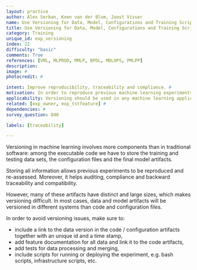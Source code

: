 ```yaml
---
layout: practice
author: Alex Serban, Koen van der Blom, Joost Visser
name: Use Versioning for Data, Model, Configurations and Training Scripts
title: Use Versioning for Data, Model, Configurations and Training Scripts
category: Training
unique_id: exp_versioning
index: 22
difficulty: "basic"
comments: True
references: [VML, MLPROD, MMLP, BPDL, MDLOPS, PMLPP]
description:
image: #
photocredit: #

intent: Improve reproducibility, traceability and compliance. #
motivation: In order to reproduce previous machine learning experiments, one needs more than just the executable code. Versioning the training and testing data, the final model, and all configuration files is complementary to versioning the executable code. #
applicability: Versioning should be used in any machine learning application or experiment.
related: [exp_owner, exp_tstfeature] #
dependencies: #
survey_question: Q48

labels: [traceability]

---
```

Versioning in machine learning involves more components than in traditional software: among the executable code we have to store the training and testing data sets, the configuration files and the final model artifacts.

Storing all information allows previous experiments to be reproduced and re-assessed.
Moreover, it helps auditing, compliance and backward traceability and compatibility.

However, many of these artifacts have distinct and large sizes, which makes versioning difficult.
In most cases, data and model artifacts will be versioned in different systems than code and configuration files.

In order to avoid versioning issues, make sure to:
- include a link to the data version in the code / configuration artifacts together with an unique id and a time stamp,
- add feature documentation for all data and link it to the code artifacts,
- add tests for data processing and merging,
- include scripts for running or deploying the experiment, e.g. bash scripts, infrastructure scripts, etc.

